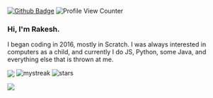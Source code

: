 [![Github Badge](https://img.shields.io/badge/GitHub-100000?style=for-the-badge&logo=github&logoColor=white)](https://github.com/ds-rakesh)
![Profile View Counter](https://komarev.com/ghpvc/?username=dsrakesh)


### Hi, I'm Rakesh.

I began coding in 2016, mostly in Scratch. I was always interested in computers as a child, and currently I do JS, Python, some Java, and everything else that is thrown at me.

<img align="center" src="https://github-readme-stats.vercel.app/api/top-langs/?username=ds-rakesh&count_private=true&langs_count=7&theme=dark&layout=compact" />


<img src="https://github-readme-streak-stats.herokuapp.com/?user=ds-rakesh&theme=tokyonight" alt="mystreak"/>


<img src="https://img.shields.io/github/stars/ds-rakesh?label=Stars" alt="stars">

![](https://komarev.com/ghpvc/?username=ds-rakesh)



<!---
ds-rakesh/ds-rakesh is a ✨ special ✨ repository because its `README.md` (this file) appears on your GitHub profile.
You can click the Preview link to take a look at your changes.
--->
